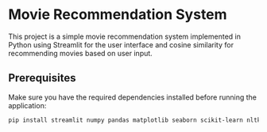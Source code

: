 # Movie Recommendation System

This project is a simple movie recommendation system implemented in Python using Streamlit for the user interface and cosine similarity for recommending movies based on user input.

## Prerequisites

Make sure you have the required dependencies installed before running the application:

```bash
pip install streamlit numpy pandas matplotlib seaborn scikit-learn nltk

